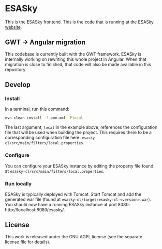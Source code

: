 # ESASky

This is the ESASky frontend. This is the code that is running at [the ESASky website](https://sky.esa.int/esasky/).

## GWT -> Angular migration

This codebase is currently built with the GWT framework. ESASky is internally working on rewriting this whole project in Angular. When that migration is close to finished, that code will also be made available in this repository.

## Develop

### Install

In a terminal, run this command:

```bash
mvn clean install -f pom.xml -Plocal
```

The last argument, `local` in the example above, references the configuration file that will be used when building the project. This requires there to be a corresponding configuration file here: `esasky-cl/src/main/filters/local.properties`.

### Configure

You can configure your ESASky instance by editing the property file found at `esasky-cl/src/main/filters/local.properties`.

### Run locally

ESASky is typically deployed with Tomcat. Start Tomcat and add the generated war file (found at `esasky-cl/target/esasky-cl-<version>.war`). You should now have a running ESASky instance at port 8080: http://localhost:8080/esasky/.

## License

This work is released under the GNU AGPL license (see the separate license file for details).

